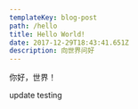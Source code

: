 ```yaml
---
templateKey: blog-post
path: /hello
title: Hello World!
date: 2017-12-29T18:43:41.651Z
description: 向世界问好
---
```

你好，世界！

update testing
